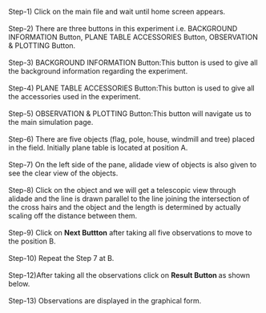 

Step-1) Click on the main file and wait until home screen appears.<br><br>
Step-2) There are three buttons in this experiment i.e. BACKGROUND INFORMATION Button, PLANE TABLE ACCESSORIES Button, OBSERVATION & PLOTTING Button.<br><br>
Step-3) BACKGROUND INFORMATION Button:This button is used to give all the background information regarding the experiment.<br><br>
Step-4) PLANE TABLE ACCESSORIES Button:This button is used to give all the accessories used in the experiment.<br><br>
Step-5) OBSERVATION & PLOTTING Button:This button will navigate us to the main simulation page.<br><br>
Step-6) There are five objects (flag, pole, house, windmill and tree) placed in the field. Initially plane table is located at position A.<br><br>
Step-7) On the left side of the pane, alidade view of objects is also given to see the clear view of the objects.<br><br>
Step-8) Click on the object and we will get a telescopic view through alidade and the line is drawn parallel to the line joining the intersection of the cross hairs and the object and the length is determined by actually scaling off the distance between them. <br><br>
Step-9) Click on <b>Next Buttton</b> after taking all five observations to move to the position B.<br><br>
Step-10) Repeat the Step 7 at B.<br><br>
Step-12)After taking all the observations click on <b>Result Button </b> as shown below.<br><br>
Step-13) Observations are displayed in the graphical form.<br><br>
